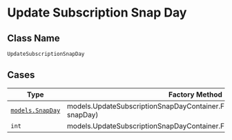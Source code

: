 
# Update Subscription Snap Day

## Class Name

`UpdateSubscriptionSnapDay`

## Cases

| Type | Factory Method |
|  --- | --- |
| [`models.SnapDay`](../../../doc/models/snap-day.md) | models.UpdateSubscriptionSnapDayContainer.FromSnapDay(models.SnapDay snapDay) |
| `int` | models.UpdateSubscriptionSnapDayContainer.FromNumber(int number) |

